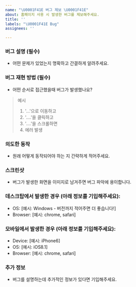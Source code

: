 ```yaml
---
name: "\U0001F41E 버그 제보 \U0001F41E"
about: 홈페이지 사용 시 발생한 버그를 제보해주세요.
title: ''
labels: "\U0001F41E Bug"
assignees: ''

---
```


### 버그 설명 (필수)
- 어떤 문제가 있었는지 명확하고 간결하게 알려주세요.


### 버그 재현 방법 (필수)
- 어떤 순서로 접근했을때 버그가 발생했나요?

> 예시
> 1. '...'으로 이동하고
> 2. '....'을 클릭하고
> 3. '....'을 스크롤하면
> 4. 에러 발생


### 의도한 동작
-  원래 어떻게 동작되어야 하는 지 간략하게 적어주세요.


### 스크린샷
-  버그가 발생한 화면을 이미지로 남겨주면 버그 파악에 용이합니다.


### 데스크탑에서 발생한 경우 (아래 정보를 기입해주세요):
- OS: [예시: Windows - 버전까지 적어주면 더 좋습니다!]
- Browser: [예시: chrome, safari]


### 모바일에서 발생한 경우 (아래 정보를 기입해주세요):
- Device: [예시: iPhone6]
- OS: [예시: iOS8.1]
- Browser: [예시: chrome, safari]


### 추가 정보
-  버그를 설명하는데 추가적인 정보가 있다면 기입해주세요.
